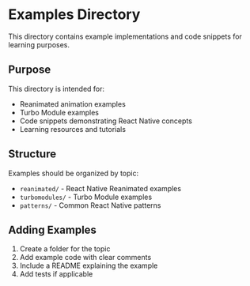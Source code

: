 # Examples Directory

This directory contains example implementations and code snippets for learning purposes.

## Purpose

This directory is intended for:
- Reanimated animation examples
- Turbo Module examples
- Code snippets demonstrating React Native concepts
- Learning resources and tutorials

## Structure

Examples should be organized by topic:
- `reanimated/` - React Native Reanimated examples
- `turbomodules/` - Turbo Module examples
- `patterns/` - Common React Native patterns

## Adding Examples

1. Create a folder for the topic
2. Add example code with clear comments
3. Include a README explaining the example
4. Add tests if applicable

